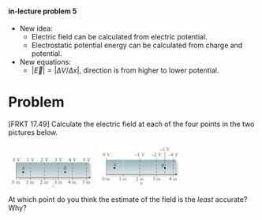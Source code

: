 #### in-lecture problem 5

+ New idea:
    + Electric field can be calculated from electric potential.
    + Electrostatic potential energy can be calculated from charge and potential.
+ New equations:
    + $|\vec{E}| = |\Delta V/\Delta x|$, direction is from higher to lower potential.

# Problem

[FRKT 17.49] Calculate the electric field at each of the four points in the two pictures below.

![Two points in linear potential](lec-6-potential-1.png)
![Two points in potential that is not linear](lec-6-potential-2.png)

At which point do you think the estimate of the field is the *least* accurate? Why?
